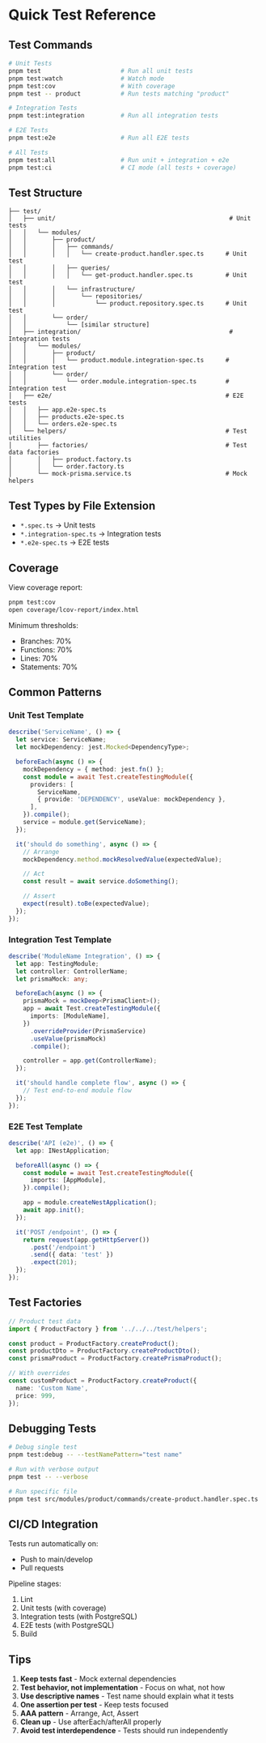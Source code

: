 # Quick Test Reference

## Test Commands

```bash
# Unit Tests
pnpm test                      # Run all unit tests
pnpm test:watch                # Watch mode
pnpm test:cov                  # With coverage
pnpm test -- product           # Run tests matching "product"

# Integration Tests
pnpm test:integration          # Run all integration tests

# E2E Tests
pnpm test:e2e                  # Run all E2E tests

# All Tests
pnpm test:all                  # Run unit + integration + e2e
pnpm test:ci                   # CI mode (all tests + coverage)
```

## Test Structure

```
├── test/
│   ├── unit/                                                # Unit tests
│   │   └── modules/
│   │       ├── product/
│   │       │   ├── commands/
│   │       │   │   └── create-product.handler.spec.ts      # Unit test
│   │       │   ├── queries/
│   │       │   │   └── get-product.handler.spec.ts         # Unit test
│   │       │   └── infrastructure/
│   │       │       └── repositories/
│   │       │           └── product.repository.spec.ts      # Unit test
│   │       └── order/
│   │           └── [similar structure]
│   ├── integration/                                         # Integration tests
│   │   └── modules/
│   │       ├── product/
│   │       │   └── product.module.integration-spec.ts      # Integration test
│   │       └── order/
│   │           └── order.module.integration-spec.ts        # Integration test
│   ├── e2e/                                                # E2E tests
│   │   ├── app.e2e-spec.ts
│   │   ├── products.e2e-spec.ts
│   │   └── orders.e2e-spec.ts
│   └── helpers/                                            # Test utilities
│       ├── factories/                                      # Test data factories
│       │   ├── product.factory.ts
│       │   └── order.factory.ts
│       └── mock-prisma.service.ts                          # Mock helpers
```

## Test Types by File Extension

- `*.spec.ts` → Unit tests
- `*.integration-spec.ts` → Integration tests
- `*.e2e-spec.ts` → E2E tests

## Coverage

View coverage report:

```bash
pnpm test:cov
open coverage/lcov-report/index.html
```

Minimum thresholds:

- Branches: 70%
- Functions: 70%
- Lines: 70%
- Statements: 70%

## Common Patterns

### Unit Test Template

```typescript
describe('ServiceName', () => {
  let service: ServiceName;
  let mockDependency: jest.Mocked<DependencyType>;

  beforeEach(async () => {
    mockDependency = { method: jest.fn() };
    const module = await Test.createTestingModule({
      providers: [
        ServiceName,
        { provide: 'DEPENDENCY', useValue: mockDependency },
      ],
    }).compile();
    service = module.get(ServiceName);
  });

  it('should do something', async () => {
    // Arrange
    mockDependency.method.mockResolvedValue(expectedValue);

    // Act
    const result = await service.doSomething();

    // Assert
    expect(result).toBe(expectedValue);
  });
});
```

### Integration Test Template

```typescript
describe('ModuleName Integration', () => {
  let app: TestingModule;
  let controller: ControllerName;
  let prismaMock: any;

  beforeEach(async () => {
    prismaMock = mockDeep<PrismaClient>();
    app = await Test.createTestingModule({
      imports: [ModuleName],
    })
      .overrideProvider(PrismaService)
      .useValue(prismaMock)
      .compile();

    controller = app.get(ControllerName);
  });

  it('should handle complete flow', async () => {
    // Test end-to-end module flow
  });
});
```

### E2E Test Template

```typescript
describe('API (e2e)', () => {
  let app: INestApplication;

  beforeAll(async () => {
    const module = await Test.createTestingModule({
      imports: [AppModule],
    }).compile();

    app = module.createNestApplication();
    await app.init();
  });

  it('POST /endpoint', () => {
    return request(app.getHttpServer())
      .post('/endpoint')
      .send({ data: 'test' })
      .expect(201);
  });
});
```

## Test Factories

```typescript
// Product test data
import { ProductFactory } from '../../../test/helpers';

const product = ProductFactory.createProduct();
const productDto = ProductFactory.createProductDto();
const prismaProduct = ProductFactory.createPrismaProduct();

// With overrides
const customProduct = ProductFactory.createProduct({
  name: 'Custom Name',
  price: 999,
});
```

## Debugging Tests

```bash
# Debug single test
pnpm test:debug -- --testNamePattern="test name"

# Run with verbose output
pnpm test -- --verbose

# Run specific file
pnpm test src/modules/product/commands/create-product.handler.spec.ts
```

## CI/CD Integration

Tests run automatically on:

- Push to main/develop
- Pull requests

Pipeline stages:

1. Lint
2. Unit tests (with coverage)
3. Integration tests (with PostgreSQL)
4. E2E tests (with PostgreSQL)
5. Build

## Tips

1. **Keep tests fast** - Mock external dependencies
2. **Test behavior, not implementation** - Focus on what, not how
3. **Use descriptive names** - Test name should explain what it tests
4. **One assertion per test** - Keep tests focused
5. **AAA pattern** - Arrange, Act, Assert
6. **Clean up** - Use afterEach/afterAll properly
7. **Avoid test interdependence** - Tests should run independently
